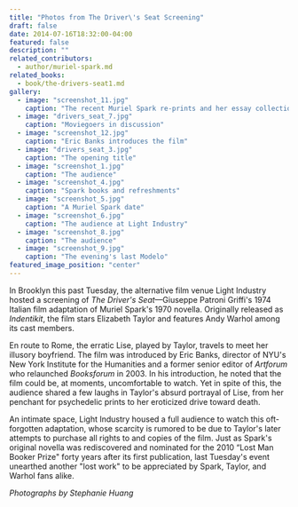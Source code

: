 ```yaml
---
title: "Photos from The Driver\'s Seat Screening"
draft: false
date: 2014-07-16T18:32:00-04:00
featured: false
description: ""
related_contributors:
  - author/muriel-spark.md
related_books:
  - book/the-drivers-seat1.md
gallery:
  - image: "screenshot_11.jpg"
    caption: "The recent Muriel Spark re-prints and her essay collection The Informed Air"
  - image: "drivers_seat_7.jpg"
    caption: "Moviegoers in discussion"
  - image: "screenshot_12.jpg"
    caption: "Eric Banks introduces the film"
  - image: "drivers_seat_3.jpg"
    caption: "The opening title"
  - image: "screenshot_1.jpg"
    caption: "The audience"
  - image: "screenshot_4.jpg"
    caption: "Spark books and refreshments"
  - image: "screenshot_5.jpg"
    caption: "A Muriel Spark date"
  - image: "screenshot_6.jpg"
    caption: "The audience at Light Industry"
  - image: "screenshot_8.jpg"
    caption: "The audience"
  - image: "screenshot_9.jpg"
    caption: "The evening's last Modelo"
featured_image_position: "center"
---
```


In Brooklyn this past Tuesday, the alternative film venue Light Industry hosted a screening of _The Driver's Seat_—Giuseppe Patroni Griffi's 1974 Italian film adaptation of Muriel Spark's 1970 novella. Originally released as _Indentikit_, the film stars Elizabeth Taylor and features Andy Warhol among its cast members.

En route to Rome, the erratic Lise, played by Taylor, travels to meet her illusory boyfriend. The film was introduced by Eric Banks, director of NYU's New York Institute for the Humanities and a former senior editor of _Artforum_ who relaunched _Booksforum_ in 2003. In his introduction, he noted that the film could be, at moments, uncomfortable to watch. Yet in spite of this, the audience shared a few laughs in Taylor's absurd portrayal of Lise, from her penchant for psychedelic prints to her eroticized drive toward death.

An intimate space, Light Industry housed a full audience to watch this oft-forgotten adaptation, whose scarcity is rumored to be due to Taylor's later attempts to purchase all rights to and copies of the film. Just as Spark's original novella was rediscovered and nominated for the 2010 “Lost Man Booker Prize" forty years after its first publication, last Tuesday's event unearthed another "lost work" to be appreciated by Spark, Taylor, and Warhol fans alike.

_Photographs by Stephanie Huang_


